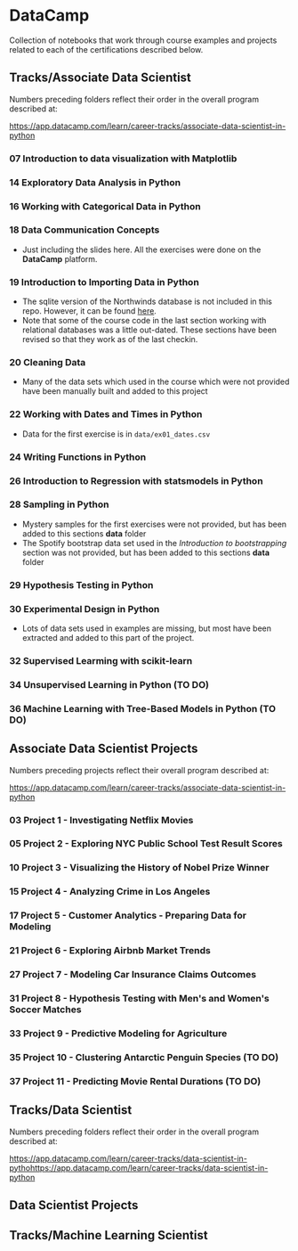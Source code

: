 # DataCamp

Collection of notebooks that work through course examples and projects related to each of the certifications described below.

## Tracks/Associate Data Scientist

Numbers preceding folders reflect their order in the overall program described at:

https://app.datacamp.com/learn/career-tracks/associate-data-scientist-in-python

### 07 Introduction to data visualization with Matplotlib

### 14 Exploratory Data Analysis in Python

### 16 Working with Categorical Data in Python

### 18 Data Communication Concepts

+ Just including the slides here. All the exercises were done on the **DataCamp** platform.

### 19 Introduction to Importing Data in Python

+ The sqlite version of the Northwinds database is not included in this repo. However, it can be found [here](https://github.com/jpwhite3/northwind-SQLite3).
+ Note that some of the course code in the last section working with relational databases was a little out-dated. These sections have been revised so that they work as of the last checkin.

### 20 Cleaning Data

+ Many of the data sets which used in the course which were not provided have been manually built and added to this project

### 22 Working with Dates and Times in Python

+ Data for the first exercise is in `data/ex01_dates.csv`

### 24 Writing Functions in Python

### 26 Introduction to Regression with statsmodels in Python

### 28 Sampling in Python

+ Mystery samples for the first exercises were not provided, but has been added to this sections **data** folder
+ The Spotify bootstrap data set used in the *Introduction to bootstrapping* section was not provided, but has been added to this sections **data** folder

### 29 Hypothesis Testing in Python

### 30 Experimental Design in Python

+ Lots of data sets used in examples are missing, but most have been extracted and added to this part of the project.

### 32 Supervised Learming with scikit-learn

### 34 Unsupervised Learning in Python (TO DO)

### 36 Machine Learning with Tree-Based Models in Python (TO DO)

## Associate Data Scientist Projects

Numbers preceding projects reflect their overall program described at:

https://app.datacamp.com/learn/career-tracks/associate-data-scientist-in-python

### 03 Project 1 - Investigating Netflix Movies

### 05 Project 2 - Exploring NYC Public School Test Result Scores

### 10 Project 3 - Visualizing the History of Nobel Prize Winner

### 15 Project 4 - Analyzing Crime in Los Angeles

### 17 Project 5 - Customer Analytics - Preparing Data for Modeling

### 21 Project 6 - Exploring Airbnb Market Trends

### 27 Project 7 - Modeling Car Insurance Claims Outcomes

### 31 Project 8 - Hypothesis Testing with Men's and Women's Soccer Matches

### 33 Project 9 - Predictive Modeling for Agriculture

### 35 Project 10 - Clustering Antarctic Penguin Species (TO DO)

### 37 Project 11 - Predicting Movie Rental Durations (TO DO)


## Tracks/Data Scientist

Numbers preceding folders reflect their order in the overall program described at:

https://app.datacamp.com/learn/career-tracks/data-scientist-in-pythohttps://app.datacamp.com/learn/career-tracks/data-scientist-in-python

## Data Scientist Projects



## Tracks/Machine Learning Scientist




